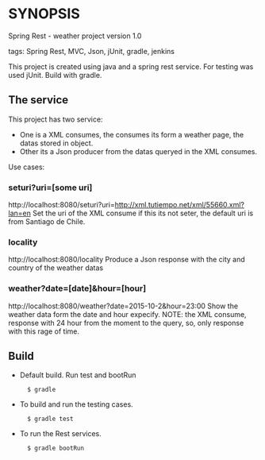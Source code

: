 # SYNOPSIS
Spring Rest - weather project version 1.0

tags: Spring Rest, MVC, Json, jUnit, gradle, jenkins

This project is created using java and a spring rest service. 
For testing was used jUnit.
Build with gradle.


## The service
This project has two service:
* One is a XML consumes, the consumes its form a weather page, the datas stored in object.
* Other its a Json producer from the datas queryed in the XML consumes. 

Use cases:

### seturi?uri=[some uri]
http://localhost:8080/seturi?uri=http://xml.tutiempo.net/xml/55660.xml?lan=en
Set the uri of the XML consume
if this its not seter, the default uri is from Santiago de Chile.

### locality
http://localhost:8080/locality
Produce a Json response with the city and country of the weather datas

### weather?date=[date]&hour=[hour]
http://localhost:8080/weather?date=2015-10-2&hour=23:00
Show the weather data form the date and hour expecify. 
NOTE: the XML consume, response with 24 hour from the moment to the query, so, only response with this rage of time.

    
## Build
* Default build. Run test and bootRun
		
		$ gradle

* To build and run the testing cases.
        
        $ gradle test

* To run the Rest services.

		$ gradle bootRun


